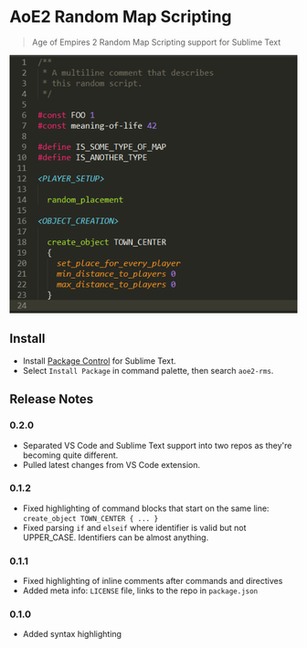 # AoE2 Random Map Scripting

> Age of Empires 2 Random Map Scripting support for Sublime Text

![Screeshot of syntax highlighting](https://github.com/mangudai/sublime-text/blob/master/screenshot.png?raw=true)

## Install

- Install [Package Control](https://packagecontrol.io/) for Sublime Text.
- Select `Install Package` in command palette, then search `aoe2-rms`.

## Release Notes

### 0.2.0

- Separated VS Code and Sublime Text support into two repos as they're becoming quite different.
- Pulled latest changes from VS Code extension.

### 0.1.2

- Fixed highlighting of command blocks that start on the same line: `create_object TOWN_CENTER { ... }`
- Fixed parsing `if` and `elseif` where identifier is valid but not UPPER_CASE. Identifiers can be almost anything.

### 0.1.1

- Fixed highlighting of inline comments after commands and directives
- Added meta info: `LICENSE` file, links to the repo in `package.json`

### 0.1.0

- Added syntax highlighting
